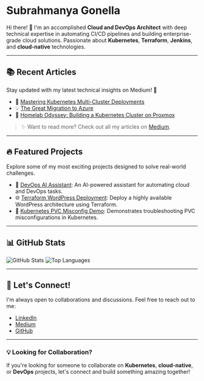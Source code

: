 # Subrahmanya Gonella

Hi there! 👋 I'm an accomplished **Cloud and DevOps Architect** with deep technical expertise in automating CI/CD pipelines and building enterprise-grade cloud solutions. Passionate about **Kubernetes**, **Terraform**, **Jenkins**, and **cloud-native** technologies.

---

## 📚 Recent Articles

Stay updated with my latest technical insights on Medium! 🚀

- 🌟 [Mastering Kubernetes Multi-Cluster Deployments](https://medium.com/@ssatish.gonella/mastering-kubernetes-multi-cluster-deployments)
- 💡 [The Great Migration to Azure](https://medium.com/@ssatish.gonella/the-great-migration-to-azure)
- 📖 [Homelab Odyssey: Building a Kubernetes Cluster on Proxmox](https://medium.com/@ssatish.gonella/homelab-odyssey-building-a-kubernetes-cluster-on-proxmox)

> ✨ Want to read more? Check out all my articles on [Medium](https://medium.com/@ssatish.gonella).

---

## 🔥 Featured Projects

Explore some of my most exciting projects designed to solve real-world challenges.

- 🚀 [DevOps AI Assistant](https://github.com/satishgonella2024/devops-ai-assistant): An AI-powered assistant for automating cloud and DevOps tasks.
- 🌐 [Terraform WordPress Deployment](https://github.com/satishgonella2024/terraform-wordpress-alpha): Deploy a highly available WordPress architecture using Terraform.
- 🧰 [Kubernetes PVC Misconfig Demo](https://github.com/satishgonella2024/k8s-pvc-misconfig-demo): Demonstrates troubleshooting PVC misconfigurations in Kubernetes.

---

## 📊 GitHub Stats

![GitHub Stats](https://github-readme-stats.vercel.app/api?username=satishgonella2024&show_icons=true&theme=radical&count_private=true)
![Top Languages](https://github-readme-stats.vercel.app/api/top-langs/?username=satishgonella2024&layout=compact&theme=radical)

---

## 🤝 Let's Connect!

I'm always open to collaborations and discussions. Feel free to reach out to me:

- [LinkedIn](https://linkedin.com/in/satishgonella)
- [Medium](https://medium.com/@ssatish.gonella)
- [GitHub](https://github.com/satishgonella2024)

---

### 💡 Looking for Collaboration?

If you're looking for someone to collaborate on **Kubernetes**, **cloud-native**, or **DevOps** projects, let's connect and build something amazing together!